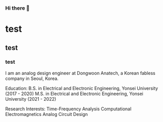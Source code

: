 ### Hi there 👋
# test
## test
### test

I am an analog design engineer at Dongwoon Anatech, a Korean fabless company in Seoul, Korea.

Education:
B.S. in Electrical and Electronic Engineering, Yonsei University (2017 - 2020)
M.S. in Electrical and Electronic Engineering, Yonsei University (2021 - 2022)

Research Interests:
Time-Frequency Analysis
Computational Electromagnetics
Analog Circuit Design



<!--
**spark-yonsei/spark-yonsei** is a ✨ _special_ ✨ repository because its `README.md` (this file) appears on your GitHub profile.

Here are some ideas to get you started:

- 🔭 I’m currently working on ...
- 🌱 I’m currently learning ...
- 👯 I’m looking to collaborate on ...
- 🤔 I’m looking for help with ...
- 💬 Ask me about ...
- 📫 How to reach me: ...
- 😄 Pronouns: ...
- ⚡ Fun fact: ...
-->
